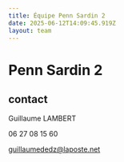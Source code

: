 ```yaml
---
title: Équipe Penn Sardin 2
date: 2025-06-12T14:09:45.919Z
layout: team
---
```


# Penn Sardin 2



## contact 

Guillaume LAMBERT

06 27 08 15 60

guillaumededz@laposte.net

